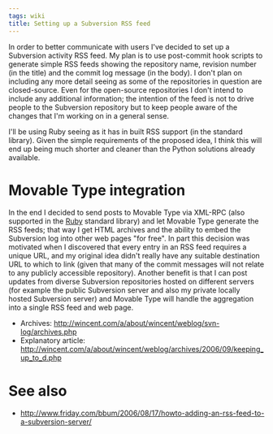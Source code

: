 ```yaml
---
tags: wiki
title: Setting up a Subversion RSS feed
---
```


In order to better communicate with users I've decided to set up a Subversion activity RSS feed. My plan is to use post-commit hook scripts to generate simple RSS feeds showing the repository name, revision number (in the title) and the commit log message (in the body). I don't plan on including any more detail seeing as some of the repositories in question are closed-source. Even for the open-source repositories I don't intend to include any additional information; the intention of the feed is not to drive people to the Subversion repository but to keep people aware of the changes that I'm working on in a general sense.

I'll be using Ruby seeing as it has in built RSS support (in the standard library). Given the simple requirements of the proposed idea, I think this will end up being much shorter and cleaner than the Python solutions already available.

# Movable Type integration

In the end I decided to send posts to Movable Type via XML-RPC (also supported in the [Ruby](/wiki/Ruby) standard library) and let Movable Type generate the RSS feeds; that way I get HTML archives and the ability to embed the Subversion log into other web pages "for free". In part this decision was motivated when I discovered that every entry in an RSS feed requires a unique URL, and my original idea didn't really have any suitable destination URL to which to link (given that many of the commit messages will not relate to any publicly accessible repository). Another benefit is that I can post updates from diverse Subversion repositories hosted on different servers (for example the public Subversion server and also my private locally hosted Subversion server) and Movable Type will handle the aggregation into a single RSS feed and web page.

-   Archives: <http://wincent.com/a/about/wincent/weblog/svn-log/archives.php>
-   Explanatory article: <http://wincent.com/a/about/wincent/weblog/archives/2006/09/keeping_up_to_d.php>

# See also

-   <http://www.friday.com/bbum/2006/08/17/howto-adding-an-rss-feed-to-a-subversion-server/>
